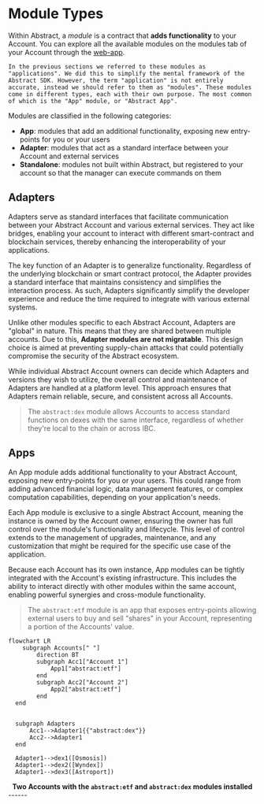 # Module Types

Within Abstract, a _module_ is a contract that **adds functionality** to your Account. You can explore all the available modules on the modules tab of your Account through the [web-app](https://app.abstract.money/).

```admonish info
In the previous sections we referred to these modules as "applications". We did this to simplify the mental framework of the Abstract SDK. However, the term "application" is not entirely accurate, instead we should refer to them as "modules". These modules come in different types, each with their own purpose. The most common of which is the "App" module, or "Abstract App".
```

Modules are classified in the following categories:

- **App**: modules that add an additional functionality, exposing new entry-points for you or your users
- **Adapter**: modules that act as a standard interface between your Account and external services
- **Standalone**: modules not built within Abstract, but registered to your account so that the manager can execute commands on them

## Adapters

Adapters serve as standard interfaces that facilitate communication between your Abstract Account and various external services. They act like bridges, enabling your account to interact with different smart-contract and blockchain services, thereby enhancing the interoperability of your applications.

The key function of an Adapter is to generalize functionality. Regardless of the underlying blockchain or smart contract protocol, the Adapter provides a standard interface that maintains consistency and simplifies the interaction process. As such, Adapters significantly simplify the developer experience and reduce the time required to integrate with various external systems.

Unlike other modules specific to each Abstract Account, Adapters are "global" in nature. This means that they are shared between multiple accounts. Due to this, **Adapter modules are not migratable**. This design choice is aimed at preventing supply-chain attacks that could potentially compromise the security of the Abstract ecosystem.

While individual Abstract Account owners can decide which Adapters and versions they wish to utilize, the overall control and maintenance of Adapters are handled at a platform level. This approach ensures that Adapters remain reliable, secure, and consistent across all Accounts.

> The `abstract:dex` module allows Accounts to access standard functions on dexes with the same interface, regardless of whether they're local to the chain or across IBC.

## Apps

An App module adds additional functionality to your Abstract Account, exposing new entry-points for you or your users. This could range from adding advanced financial logic, data management features, or complex computation capabilities, depending on your application's needs.

Each App module is exclusive to a single Abstract Account, meaning the instance is owned by the Account owner, ensuring the owner has full control over the module's functionality and lifecycle. This level of control extends to the management of upgrades, maintenance, and any customization that might be required for the specific use case of the application.

Because each Account has its own instance, App modules can be tightly integrated with the Account's existing infrastructure. This includes the ability to interact directly with other modules within the same account, enabling powerful synergies and cross-module functionality.

> The `abstract:etf` module is an app that exposes entry-points allowing external users to buy and sell "shares" in your Account, representing a portion of the Accounts' value.

```mermaid
flowchart LR
	subgraph Accounts[" "]
		direction BT
		subgraph Acc1["Account 1"]
		    App1["abstract:etf"]
		end
		subgraph Acc2["Account 2"]
			App2["abstract:etf"]
		end
  end


  subgraph Adapters
	  Acc1-->Adapter1{{"abstract:dex"}}
	  Acc2-->Adapter1
  end
  
  Adapter1-->dex1([Osmosis])
  Adapter1-->dex2([Wyndex])
  Adapter1-->dex3([Astroport])

```
<figcaption align = "center"><b>Two Accounts with the <code>abstract:etf</code> and <code>abstract:dex</code> modules installed</b></figcaption>
------

<!-- TODO: below is not reviewed

## How to Use Modules in Your Project

Leveraging modules in your project can significantly simplify the development process, allowing you to deploy projects faster and more cost-effectively than building traditionally. By using pre-built, tested, and community-reviewed modules, you can focus on your project's unique features while reducing development time and minimizing potential bugs.

Here's an example of how modules can be leveraged for a decentralized finance (DeFi) project:

Imagine you want to create a DeFi application with the following features:

- A fungible token for your platform
- Staking and delegation functionality
- A governance system for community-driven decision-making
- Integration with an oracle for fetching off-chain data

Instead of building each feature from scratch, you can leverage Abstract's off-the-shelf modules to implement these functionalities with ease. This not only saves time and resources but also ensures that your project benefits from the best practices established by the Abstract community.

**Step 1:** Choose the relevant modules from the Abstract library, such as:
Token Module for fungible tokens
Staking Module for staking and delegation
Governance Module for creating a governance system
Oracle Module for integrating with an oracle service

**Step 2:** Import the chosen modules into your project and configure them according to your requirements. This can include setting custom parameters, such as token supply, staking rewards, or voting thresholds.

**Step 3:** Integrate the modules with your existing codebase, ensuring they work seamlessly with your project's unique features. This can involve calling module functions, implementing hooks, or extending your data structures.

**Step 4:** Test your dApp thoroughly to ensure the modules function as intended and do not introduce any unexpected behavior.

By leveraging Abstract's modules in this way, you can rapidly build and deploy your DeFi project while benefiting from the robustness and flexibility of the Abstract ecosystem. -->
